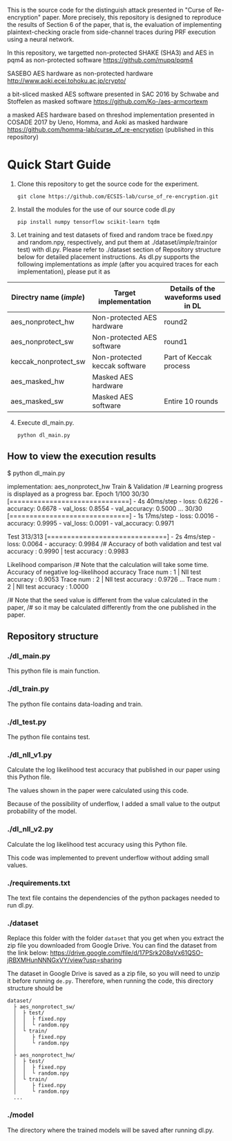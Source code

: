 This is the source code for the distinguish attack presented in "Curse of Re-encryption" paper.
More precisely, this repository is designed to reproduce the results of Section 6 of the paper, that is, the evaluation of implementing plaintext-checking oracle from side-channel traces during PRF execution using a neural network.

In this repository, we targetted
non-protected SHAKE (SHA3) and AES in pqm4 as non-protected software
https://github.com/mupq/pqm4

SASEBO AES hardware as non-protected hardware
http://www.aoki.ecei.tohoku.ac.jp/crypto/

a bit-sliced masked AES software presented in SAC 2016 by Schwabe and Stoffelen as masked software
https://github.com/Ko-/aes-armcortexm

a masked AES hardware based on threshod implementation presented in COSADE 2017 by Ueno, Homma, and Aoki as masked hardware
https://github.com/homma-lab/curse_of_re-encryption (published in this repository)

# Quick Start Guide

1. Clone this repository to get the source code for the experiment.

    ```git clone https://github.com/ECSIS-lab/curse_of_re-encryption.git```

2. Install the modules for the use of our source code dl.py

    ```pip install numpy tensorflow scikit-learn tqdm```

3. Let training and test datasets of fixed and random trace be fixed.npy and random.npy, respectively, and put them at ./dataset/_imple_/train(or test) with dl.py.
   Please refer to ./dataset section of Repository structure below for detailed placement instructions.
   As dl.py supports the following implementations as _imple_ (after you acquired traces for each implementation), please put it as
  
| Directry name (_imple_) | Target implementation | Details of the waveforms used in DL |
| -------------- | ---- | ----------- |
| aes_nonprotect_hw | Non-protected AES hardware | round2 |
| aes_nonprotect_sw | Non-protected AES software | round1 |
| keccak_nonprotect_sw | Non-protected keccak software | Part of Keccak process | 
| aes_masked_hw | Masked AES hardware |  | 
| aes_masked_sw | Masked AES software | Entire 10 rounds | 

4. Execute dl_main.py.

   ```python dl_main.py``` 
   
## How to view the execution results

$ python dl_main.py

implementation: aes_nonprotect_hw
Train & Validation
/# Learning progress is displayed as a progress bar.
Epoch 1/100
30/30 [==============================] - 4s 40ms/step - loss: 0.6226 - accuracy: 0.6678 - val_loss: 0.8554 - val_accuracy: 0.5000
...
30/30 [==============================] - 1s 17ms/step - loss: 0.0016 - accuracy: 0.9995 - val_loss: 0.0091 - val_accuracy: 0.9971

Test
313/313 [==============================] - 2s 4ms/step - loss: 0.0064 - accuracy: 0.9984
/# Accuracy of both validation and test 
val accuracy : 0.9990 | test accuracy : 0.9983

Likelihood comparison
/# Note that the calculation will take some time.
Accuracy of negative log-likelihood accuracy
Trace num : 1 | Nll test accuracy : 0.9053
Trace num : 2 | Nll test accuracy : 0.9726
...
Trace num : 2 | Nll test accuracy : 1.0000

/# Note that the seed value is different from the value calculated in the paper, 
/# so it may be calculated differently from the one published in the paper.
   
## Repository structure 
### ./dl_main.py

This python file is main function.



### ./dl_train.py

The python file contains data-loading and train.



### ./dl_test.py

The python file contains test.



### ./dl_nll_v1.py

Calculate the log likelihood test accuracy that published in our paper using this Python file.

The values shown in the paper were calculated using this code.

Because of the possibility of underflow, I added a small value to the output probability of the model.



### ./dl_nll_v2.py

Calculate the log likelihood test accuracy using this Python file.

This code was implemented to prevent underflow without adding small values.



### ./requirements.txt

The text file contains the dependencies of the python packages needed to run dl.py.



### ./dataset

Replace this folder with the folder ```dataset``` that you get when you extract the zip file you downloaded from Google Drive.
You can find the dataset from the link below:
https://drive.google.com/file/d/17PSrk208qVx61QSO-jRBXMHunNNNGxVY/view?usp=sharing

The dataset in Google Drive is saved as a zip file, so you will need to unzip it before running ```de.py```.
Therefore, when running the code, this directory structure should be

```
dataset/
  ├ aes_nonprotect_sw/
  │  ├ test/
  │  │  ├ fixed.npy
  │  │  └ random.npy
  │  └ train/
  │     ├ fixed.npy
  │     └ random.npy
  │
  ├ aes_nonprotect_hw/
  │  ├ test/
  │  │  ├ fixed.npy
  │  │  └ random.npy
  │  └ train/
  │     ├ fixed.npy
  │     └ random.npy
  ...
```
  
  
  
### ./model

The directory where the trained models will be saved after running dl.py.
